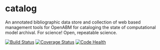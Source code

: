 catalog
=======

An annotated bibliographic data store and collection of web based management tools for OpenABM for cataloging the state
of computational model archival. For science! Open, repeatable science.

[![Build Status](https://travis-ci.org/comses/catalog.svg?branch=master)](https://travis-ci.org/comses/catalog)
[![Coverage Status](https://coveralls.io/repos/comses/catalog/badge.svg)](https://coveralls.io/r/comses/catalog)
[![Code Health](https://landscape.io/github/comses/catalog/master/landscape.svg?style=flat)](https://landscape.io/github/comses/catalog/master)

